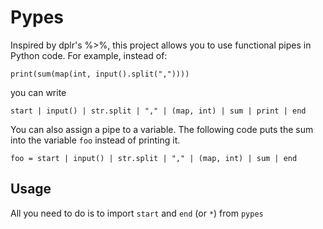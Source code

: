 # Pypes

Inspired by dplr's %>%, this project allows you to use functional pipes in
Python code. For example, instead of:

    print(sum(map(int, input().split(","))))

you can write

    start | input() | str.split | "," | (map, int) | sum | print | end

You can also assign a pipe to a variable. The following code puts the sum into
the variable `foo` instead of printing it.

    foo = start | input() | str.split | "," | (map, int) | sum | end

## Usage

All you need to do is to import `start` and `end` (or `*`) from `pypes`
